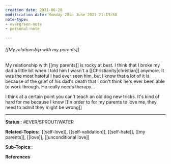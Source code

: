 ```yaml
---
creation date: 2021-06-28
modification date: Monday 28th June 2021 21:13:38
note-type: 
- evergreen-note
- personal-note

---
```


###### [[My relationship with my parents]]

My relationship with [[my parents]] is rocky at best. I think that I broke my dad a little bit when I told him I wasn't a [[Christianity|christian]] anymore. It was the most hateful I had ever seen him, but I know that a lot of it is because of the grief of his dad's death that I don't think he's ever been able to work through. He really needs therapy... 

I think at a certain point you can't teach an old dog new tricks. It's kind of hard for me because I know [[In order to for my parents to love me, they need to admit they might be wrong]]

---

**Status**:: #EVER/SPROUT/WATER 

**Related-Topics**:: [[self-love]], [[self-validation]], [[self-hate]], [[my parents]], [[love]], [[unconditional love]]
	
**Sub-Topics**::
	
**References**